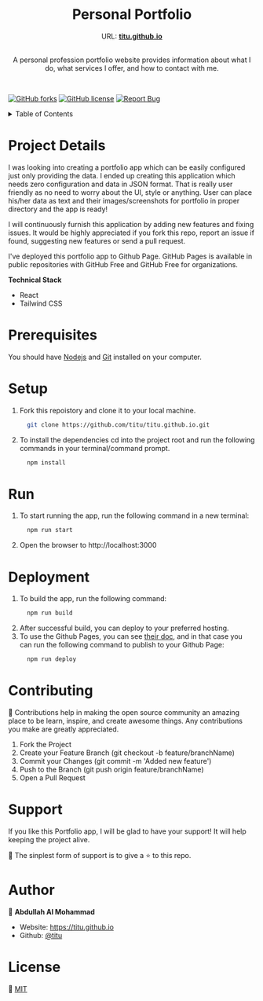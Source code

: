 <p align="center">
  <h1 align="center">Personal Portfolio</h1>
  <div align="center">
    URL: <strong><a href="https://titu.github.io" target="_blank">titu.github.io</a></strong>
  </div>
  <br/>

  <p align="center">
    A personal profession portfolio website provides information about what I do, what services I offer, and how to contact with me.
  </p>
</p>
<br />
<p>

[![GitHub forks](https://img.shields.io/github/forks/titu/titu.github.io?style=for-the-badge)](https://github.com/titu/titu.github.io/network/members)
[![GitHub license](https://img.shields.io/github/license/titu/titu.github.io?style=for-the-badge)](https://github.com/titu/titu.github.io/blob/main/LICENSE)
[![Report Bug](https://img.shields.io/badge/Report-Bug-red?style=for-the-badge)](https://github.com/titu/titu.github.io/issues)
</div>

<details>
  <summary>Table of Contents</summary>
  <ol>
    <li>
      <a href="#project-details">Project Details</a>
    </li>
    <li>
      <a href="#prerequisites">Prerequisites</a>
    </li>
    <li><a href="#setup">Setup</a></li>
    <li><a href="#run">Run</a></li>
    <li><a href="#deployment">Deployment</a></li>
    <li><a href="#contributing">Contributing</a></li>
    <li><a href="#support">Support</a></li>
    <li><a href="#author">Author</a></li>
    <li><a href="#license">License</a></li>
  </ol>
</details>


# Project Details

<!--[![titu.github.io](/assets/screenshot.gif)](https://titu.github.io)-->
I was looking into creating a portfolio app which can be easily configured just only providing the data. I ended up creating this application which needs zero configuration and data in JSON format. That is really user friendly as no need to worry about the UI, style or anything. User can place his/her data as text and their images/screenshots for portfolio in proper directory and the app is ready!

I will continuously furnish this application by adding new features and fixing issues. It would be highly appreciated if you fork this repo, report an issue if found, suggesting new features or send a pull request.

I've deployed this portfolio app to Github Page. GitHub Pages is available in public repositories with GitHub Free and GitHub Free for organizations.

**Technical Stack**
- React
- Tailwind CSS

# Prerequisites

You should have [Nodejs](https://nodejs.org/en/) and [Git](https://git-scm.com/downloads) installed on your computer.

# Setup

1. Fork this repoistory and clone it to your local machine.
    ```sh
      git clone https://github.com/titu/titu.github.io.git
    ``` 

2. To install the dependencies cd into the project root and run the following commands in your terminal/command prompt.
    ```sh
      npm install
    ```
# Run

1. To start running the app, run the following command in a new terminal:
    ```sh
      npm run start
    ```
2. Open the browser to http://localhost:3000

# Deployment

1. To build the app, run the following command:
    ```sh
      npm run build
    ```
2. After successful build, you can deploy to your preferred hosting.
3. To use the Github Pages, you can see [their doc](https://docs.github.com/en/pages/getting-started-with-github-pages/creating-a-github-pages-site), and in that case you can run the following command to publish to your Github Page:
    ```sh
      npm run deploy
    ```

# Contributing

🤝 Contributions help in making the open source community an amazing place to be learn, inspire, and create awesome things. Any contributions you make are greatly appreciated.

1. Fork the Project
2. Create your Feature Branch (git checkout -b feature/branchName)
3. Commit your Changes (git commit -m 'Added new feature')
4. Push to the Branch (git push origin feature/branchName)
5. Open a Pull Request

# Support
If you like this Portfolio app, I will be glad to have your support! It will help keeping the project alive.

💛 The sinplest form of support is to give a ⭐️ to this repo.

# Author

👤 **Abdullah Al Mohammad**
 - Website: https://titu.github.io
 - Github: [@titu](https://github.com/titu)

# License
📝 [MIT](https://github.com/titu/titu.github.io/blob/main/LICENSE)
